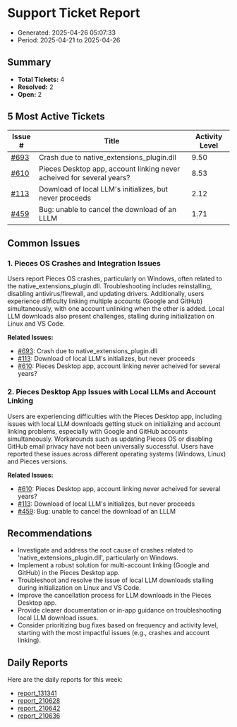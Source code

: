 # Support Ticket Report
- Generated: 2025-04-26 05:07:33
- Period: 2025-04-21 to 2025-04-26

## Summary
- **Total Tickets:** 4
- **Resolved:** 2
- **Open:** 2

## 5 Most Active Tickets
| Issue # | Title | Activity Level |
|---------|-------|----------------|
| [#693](https://github.com/pieces-app/support/issues/693) | Crash due to native_extensions_plugin.dll | 9.50 |
| [#610](https://github.com/pieces-app/support/issues/610) | Pieces Desktop app, account linking never acheived for several years? | 8.53 |
| [#113](https://github.com/pieces-app/support/issues/113) | Download of local LLM's initializes, but never proceeds  | 2.12 |
| [#459](https://github.com/pieces-app/support/issues/459) | Bug: unable to cancel the download of an LLLM | 1.71 |

## Common Issues
### 1. Pieces OS Crashes and Integration Issues
Users report Pieces OS crashes, particularly on Windows, often related to the native_extensions_plugin.dll.  Troubleshooting includes reinstalling, disabling antivirus/firewall, and updating drivers.  Additionally, users experience difficulty linking multiple accounts (Google and GitHub) simultaneously, with one account unlinking when the other is added.  Local LLM downloads also present challenges, stalling during initialization on Linux and VS Code.

**Related Issues:**
- [#693](https://github.com/pieces-app/support/issues/693): Crash due to native_extensions_plugin.dll
- [#113](https://github.com/pieces-app/support/issues/113): Download of local LLM's initializes, but never proceeds 
- [#610](https://github.com/pieces-app/support/issues/610): Pieces Desktop app, account linking never acheived for several years?

### 2. Pieces Desktop App Issues with Local LLMs and Account Linking
Users are experiencing difficulties with the Pieces Desktop app, including issues with local LLM downloads getting stuck on initializing and account linking problems, especially with Google and GitHub accounts simultaneously.  Workarounds such as updating Pieces OS or disabling GitHub email privacy have not been universally successful.  Users have reported these issues across different operating systems (Windows, Linux) and Pieces versions.

**Related Issues:**
- [#610](https://github.com/pieces-app/support/issues/610): Pieces Desktop app, account linking never acheived for several years?
- [#113](https://github.com/pieces-app/support/issues/113): Download of local LLM's initializes, but never proceeds 
- [#459](https://github.com/pieces-app/support/issues/459): Bug: unable to cancel the download of an LLLM


## Recommendations
- Investigate and address the root cause of crashes related to 'native_extensions_plugin.dll', particularly on Windows.
- Implement a robust solution for multi-account linking (Google and GitHub) in the Pieces Desktop app.
- Troubleshoot and resolve the issue of local LLM downloads stalling during initialization on Linux and VS Code.
- Improve the cancellation process for LLM downloads in the Pieces Desktop app.
- Provide clearer documentation or in-app guidance on troubleshooting local LLM download issues.
- Consider prioritizing bug fixes based on frequency and activity level, starting with the most impactful issues (e.g., crashes and account linking).

## Daily Reports
Here are the daily reports for this week:

- [report_131341](daily/2025-04-22/report_131341.md)
- [report_210628](daily/2025-04-22/report_210628.md)
- [report_210642](daily/2025-04-23/report_210642.md)
- [report_210636](daily/2025-04-24/report_210636.md)
